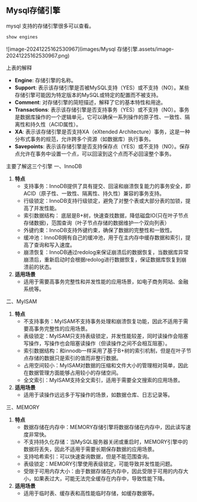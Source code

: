 ## Mysql存储引擎

mysql 支持的存储引擎很多可以查看。

```sql 
show engines
```

![image-20241225162530967](images/Mysql 存储引擎.assets/image-20241225162530967.png)

上表的解释

+ **Engine**: 存储引擎的名称。
+ **Support**: 表示该存储引擎是否被MySQL支持（YES）或不支持（NO）。某些存储引擎可能因为特定版本的MySQL或特定的配置而不被支持。
+ **Comment**: 对存储引擎的简短描述，解释了它的基本特性和用途。
+ **Transactions**: 表示该存储引擎是否支持事务（YES）或不支持（NO）。事务是数据库操作的一个逻辑单元，它可以确保一系列操作的原子性、一致性、隔离性和持久性（ACID属性）。
+ **XA**: 表示该存储引擎是否支持XA（eXtended Architecture）事务，这是一种分布式事务的规范，允许跨多个资源（如数据库）执行事务。
+ **Savepoints**: 表示该存储引擎是否支持保存点（YES）或不支持（NO）。保存点允许在事务中设置一个点，可以回滚到这个点而不必回滚整个事务。

主要了解这三个引擎
一、InnoDB

1. **特点**
   + 支持事务：InnoDB提供了具有提交、回滚和崩溃恢复能力的事务安全，即ACID（原子性、一致性、隔离性、持久性）兼容的事务支持。
   + 行级锁定：InnoDB支持行级锁定，避免了对整个表或大部分表的加锁，提高了并发性能。
   + 索引数据结构： 底层是B+树，快速查找数据，降低磁盘IO(只在叶子节点存储数据)，范围查询（叶子节点存储的数据维护一个双向列表）
   + 外键约束：InnoDB支持外键约束，确保了数据的完整性和一致性。
   + 缓冲池：InnoDB拥有自己的缓冲池，用于在主内存中缓存数据和索引，提高了查询和写入速度。
   + 崩溃恢复：InnoDB通过redolog来保证崩溃后的数据恢复，当数据库异常崩溃后，重新启动时会根据redolog进行数据恢复，保证数据库恢复到崩溃前的状态。
2. **适用场景**
   + 适用于需要高事务完整性和并发性能的应用场景，如电子商务网站、金融系统等。

 二、MyISAM

1. **特点**
   + 不支持事务：MyISAM不支持事务处理和崩溃恢复功能，因此不适用于需要高事务完整性的应用场景。
   + 表级锁定：MyISAM只支持表级锁定，并发性能较差，同时读操作会阻塞写操作，写操作也会阻塞读操作（但读操作之间不会相互阻塞）。
   + 索引数据结构：和innodb一样采用了基于B+树的索引机制，但是在叶子节点存储的数据只是索引的值而非整行数据。
   + 占用空间较小：MyISAM对数据的压缩和文件大小的管理相对简单，因此在数据管理方面能够占用较小的存储空间。
   + 全文索引：MyISAM支持全文索引，适用于需要全文搜索的应用场景。
2. **适用场景**
   + 适用于读操作远远多于写操作的场景，如数据仓库、日志记录等。

三、MEMORY

1. **特点**
   + 数据存储在内存中：MEMORY存储引擎将数据存储在内存中，因此读写速度非常快。
   + 不支持持久化存储：当MySQL服务器关闭或重启时，MEMORY引擎中的数据将丢失，因此不适用于需要长期保存数据的应用场景。
   + 支持哈希索引：可以快速查询数据，但是不能范围查询。
   + 表级锁定：MEMORY引擎使用表级锁定，可能导致并发性能问题。
   + 受限于可用内存大小：由于数据存储在内存中，因此受限于可用的内存大小，如果表过大，可能无法完全缓存在内存中，导致性能下降。
2. **适用场景**
   + 适用于临时表、缓存表和高性能临时存储，如缓存数据等。
